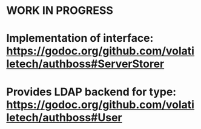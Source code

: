 # WORK IN PROGRESS

# Implementation of interface: https://godoc.org/github.com/volatiletech/authboss#ServerStorer
# Provides LDAP backend for type: https://godoc.org/github.com/volatiletech/authboss#User
